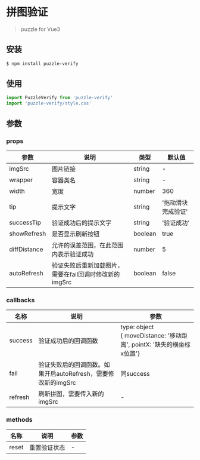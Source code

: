 # 拼图验证
> puzzle for Vue3
## 安装
```bash
$ npm install puzzle-verify
```
## 使用
```js
import PuzzleVerify from 'puzzle-verify'
import 'puzzle-verify/style.css'
```
## 参数
### props
| 参数 | 说明 | 类型 | 默认值 |
|----|---|---|---|
| imgSrc | 图片链接 | string | - |
| wrapper | 容器类名 | string | - |
| width | 宽度 | number | 360 |
| tip | 提示文字 | string | '拖动滑块完成验证' |
| successTip | 验证成功后的提示文字 | string | '验证成功' |
| showRefresh | 是否显示刷新按钮 | boolean | true |
| diffDistance | 允许的误差范围，在此范围内表示验证成功 | number | 5 |
| autoRefresh | 验证失败后重新加载图片，需要在fail回调时修改新的imgSrc | boolean | false |

### callbacks
| 名称 | 说明 | 参数 |
|----|---|---|
| success | 验证成功后的回调函数 | type: object <br />{ moveDistance: '移动距离', pointX: '缺失的横坐标x位置'} |
| fail | 验证失败后的回调函数。如果开启autoRefresh，需要修改新的imgSrc | 同success |
| refresh | 刷新拼图，需要传入新的imgSrc | - |

### methods
| 名称 | 说明 | 参数 |
|----|---|---|
| reset | 重置验证状态 | - |